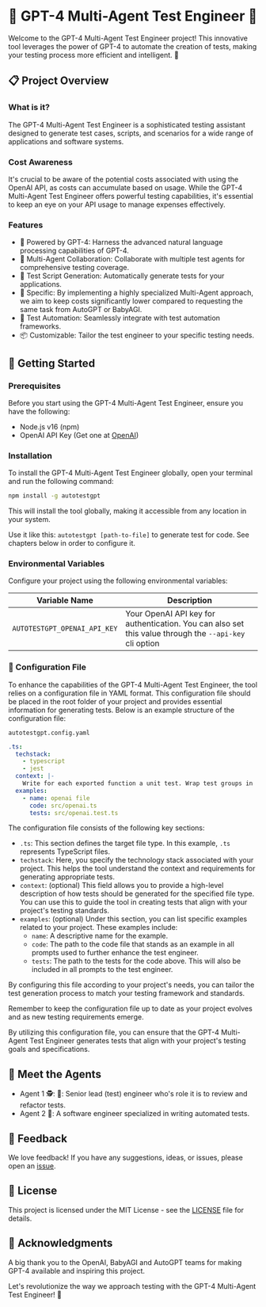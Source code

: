 # 🤖 GPT-4 Multi-Agent Test Engineer 🤖

Welcome to the GPT-4 Multi-Agent Test Engineer project! This innovative tool leverages the power of GPT-4 to automate the creation of tests, making your testing process more efficient and intelligent. 🚀

## 📋 Project Overview

### What is it?
The GPT-4 Multi-Agent Test Engineer is a sophisticated testing assistant designed to generate test cases, scripts, and scenarios for a wide range of applications and software systems.

### Cost Awareness

It's crucial to be aware of the potential costs associated with using the OpenAI API, as costs can accumulate based on usage. While the GPT-4 Multi-Agent Test Engineer offers powerful testing capabilities, it's essential to keep an eye on your API usage to manage expenses effectively.

### Features
- 🧠 Powered by GPT-4: Harness the advanced natural language processing capabilities of GPT-4.
- 🤝 Multi-Agent Collaboration: Collaborate with multiple test agents for comprehensive testing coverage.
- 📜 Test Script Generation: Automatically generate tests for your applications.
- 🎯 Specific: By implementing a highly specialized Multi-Agent approach, we aim to keep costs significantly lower compared to requesting the same task from AutoGPT or BabyAGI.
- 🚦 Test Automation: Seamlessly integrate with test automation frameworks.
- 📦 Customizable: Tailor the test engineer to your specific testing needs.

## 🚀 Getting Started

### Prerequisites
Before you start using the GPT-4 Multi-Agent Test Engineer, ensure you have the following:
- Node.js v16 (npm)
- OpenAI API Key (Get one at [OpenAI](https://platform.openai.com/account/api-keys))

### Installation
To install the GPT-4 Multi-Agent Test Engineer globally, open your terminal and run the following command:

```sh
npm install -g autotestgpt
```

This will install the tool globally, making it accessible from any location in your system.

Use it like this: `autotestgpt [path-to-file]` to generate test for code. See chapters below in order to configure it.

### Environmental Variables

Configure your project using the following environmental variables:

| Variable Name                            | Description                                                                                                 |
|------------------------------------------|-------------------------------------------------------------------------------------------------------------|
| `AUTOTESTGPT_OPENAI_API_KEY`             | Your OpenAI API key for authentication. You can also set this value through the `--api-key` cli option      |


### 📄 Configuration File

To enhance the capabilities of the GPT-4 Multi-Agent Test Engineer, the tool relies on a configuration file in YAML format. This configuration file should be placed in the root folder of your project and provides essential information for generating tests. Below is an example structure of the configuration file:

`autotestgpt.config.yaml`
```yaml
.ts:
  techstack:
    - typescript
    - jest
  context: |-
    Write for each exported function a unit test. Wrap test groups in 'describe' blocks.
  examples:
    - name: openai file
      code: src/openai.ts
      tests: src/openai.test.ts
```

The configuration file consists of the following key sections:

- `.ts`: This section defines the target file type. In this example, `.ts` represents TypeScript files.
- `techstack`: Here, you specify the technology stack associated with your project. This helps the tool understand the context and requirements for generating appropriate tests.
- `context`: (optional) This field allows you to provide a high-level description of how tests should be generated for the specified file type. You can use this to guide the tool in creating tests that align with your project's testing standards.
- `examples`: (optional) Under this section, you can list specific examples related to your project. These examples include:
  - `name`: A descriptive name for the example.
  - `code`: The path to the code file that stands as an example in all prompts used to further enhance the test engineer.
  - `tests`: The path to the tests for the code above. This will also be included in all prompts to the test engineer.

By configuring this file according to your project's needs, you can tailor the test generation process to match your testing framework and standards.

Remember to keep the configuration file up to date as your project evolves and as new testing requirements emerge.

By utilizing this configuration file, you can ensure that the GPT-4 Multi-Agent Test Engineer generates tests that align with your project's testing goals and specifications.

## 🤖 Meet the Agents

- Agent 1 🕵️: 🚀: Senior lead (test) engineer who's role it is to review and refactor tests.
- Agent 2 🧪: A software engineer specialized in writing automated tests.

## 💬 Feedback

We love feedback! If you have any suggestions, ideas, or issues, please open an [issue](https://github.com/aal89/gpt4-multi-agent-test-engineer/issues).

## 📝 License

This project is licensed under the MIT License - see the [LICENSE](LICENSE) file for details.

## 🙏 Acknowledgments

A big thank you to the OpenAI, BabyAGI and AutoGPT teams for making GPT-4 available and inspiring this project.

Let's revolutionize the way we approach testing with the GPT-4 Multi-Agent Test Engineer! 🌟
